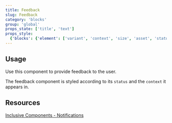 ```yaml
---
title: Feedback
slug: Feedback
category: 'blocks'
group: 'global'
props_state: ['title', 'text']
props_style:
  {'blocks': {'element': ['variant', 'context', 'size', 'asset', 'status']}}
---
```


## Usage

Use this component to provide feedback to the user.

The feedback component is styled according to its `status` and the `context` it appears in.

## Resources

[Inclusive Components - Notifications](https://inclusive-components.design/notifications/)
